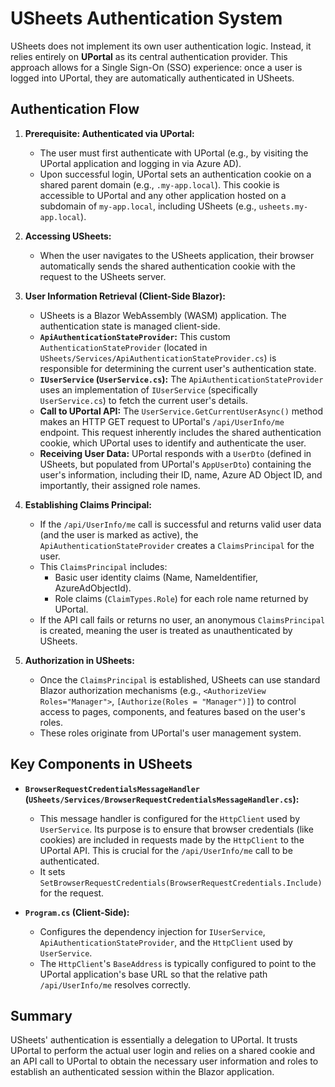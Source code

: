 # USheets Authentication System

USheets does not implement its own user authentication logic. Instead, it relies entirely on **UPortal** as its central authentication provider. This approach allows for a Single Sign-On (SSO) experience: once a user is logged into UPortal, they are automatically authenticated in USheets.

## Authentication Flow

1.  **Prerequisite: Authenticated via UPortal:**
    *   The user must first authenticate with UPortal (e.g., by visiting the UPortal application and logging in via Azure AD).
    *   Upon successful login, UPortal sets an authentication cookie on a shared parent domain (e.g., `.my-app.local`). This cookie is accessible to UPortal and any other application hosted on a subdomain of `my-app.local`, including USheets (e.g., `usheets.my-app.local`).

2.  **Accessing USheets:**
    *   When the user navigates to the USheets application, their browser automatically sends the shared authentication cookie with the request to the USheets server.

3.  **User Information Retrieval (Client-Side Blazor):**
    *   USheets is a Blazor WebAssembly (WASM) application. The authentication state is managed client-side.
    *   **`ApiAuthenticationStateProvider`:** This custom `AuthenticationStateProvider` (located in `USheets/Services/ApiAuthenticationStateProvider.cs`) is responsible for determining the current user's authentication state.
    *   **`IUserService` (`UserService.cs`):** The `ApiAuthenticationStateProvider` uses an implementation of `IUserService` (specifically `UserService.cs`) to fetch the current user's details.
    *   **Call to UPortal API:** The `UserService.GetCurrentUserAsync()` method makes an HTTP GET request to UPortal's `/api/UserInfo/me` endpoint. This request inherently includes the shared authentication cookie, which UPortal uses to identify and authenticate the user.
    *   **Receiving User Data:** UPortal responds with a `UserDto` (defined in USheets, but populated from UPortal's `AppUserDto`) containing the user's information, including their ID, name, Azure AD Object ID, and importantly, their assigned role names.

4.  **Establishing Claims Principal:**
    *   If the `/api/UserInfo/me` call is successful and returns valid user data (and the user is marked as active), the `ApiAuthenticationStateProvider` creates a `ClaimsPrincipal` for the user.
    *   This `ClaimsPrincipal` includes:
        *   Basic user identity claims (Name, NameIdentifier, AzureAdObjectId).
        *   Role claims (`ClaimTypes.Role`) for each role name returned by UPortal.
    *   If the API call fails or returns no user, an anonymous `ClaimsPrincipal` is created, meaning the user is treated as unauthenticated by USheets.

5.  **Authorization in USheets:**
    *   Once the `ClaimsPrincipal` is established, USheets can use standard Blazor authorization mechanisms (e.g., `<AuthorizeView Roles="Manager">`, `[Authorize(Roles = "Manager")]`) to control access to pages, components, and features based on the user's roles.
    *   These roles originate from UPortal's user management system.

## Key Components in USheets

*   **`BrowserRequestCredentialsMessageHandler` (`USheets/Services/BrowserRequestCredentialsMessageHandler.cs`):**
    *   This message handler is configured for the `HttpClient` used by `UserService`. Its purpose is to ensure that browser credentials (like cookies) are included in requests made by the `HttpClient` to the UPortal API. This is crucial for the `/api/UserInfo/me` call to be authenticated.
    *   It sets `SetBrowserRequestCredentials(BrowserRequestCredentials.Include)` for the request.

*   **`Program.cs` (Client-Side):**
    *   Configures the dependency injection for `IUserService`, `ApiAuthenticationStateProvider`, and the `HttpClient` used by `UserService`.
    *   The `HttpClient`'s `BaseAddress` is typically configured to point to the UPortal application's base URL so that the relative path `/api/UserInfo/me` resolves correctly.

## Summary

USheets' authentication is essentially a delegation to UPortal. It trusts UPortal to perform the actual user login and relies on a shared cookie and an API call to UPortal to obtain the necessary user information and roles to establish an authenticated session within the Blazor application.
```

